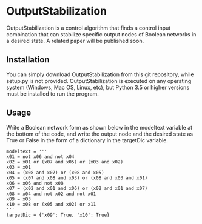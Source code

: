 # OutputStabilization
OutputStabilization is a control algorithm that finds a control input combination that can stabilize specific output nodes of Boolean networks in a desired state. A related paper will be published soon.

## Installation
You can simply download OutputStabilization from this git repository, while setup.py is not provided. OutputStabilization is executed on any operating system (Windows, Mac OS, Linux, etc), but Python 3.5 or higher versions must be installed to run the program.

## Usage
Write a Boolean network form as shown below in the modeltext variable at the bottom of the code, and write the output node and the desired state as True or False in the form of a dictionary in the targetDic variable.
```
modeltext = '''
x01 = not x06 and not x04
x02 = x01 or (x07 and x05) or (x03 and x02)
x03 = x01
x04 = (x08 and x07) or (x08 and x05)
x05 = (x07 and x08 and x03) or (x08 and x03 and x01)
x06 = x06 and not x08
x07 = (x02 and x01 and x06) or (x02 and x01 and x07)
x08 = x04 and not x02 and not x01
x09 = x03
x10 = x08 or (x05 and x02) or x11
'''
targetDic = {'x09': True, 'x10': True}
```
